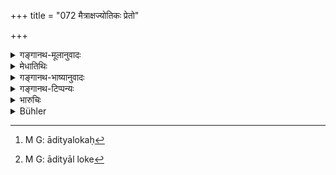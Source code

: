 +++
title = "072 मैत्राक्षज्योतिकः प्रेतो"

+++

<details><summary>गङ्गानथ-मूलानुवादः</summary>

The Vaiśya, fallen from his duty, becomes the ‘Maitrākṣajyotika’ Preta feeding on pus; and the Śūdra becomes a ‘Cailāśaka’ Preta—(72)
</details>

<details><summary>मेधातिथिः</summary>

**मैत्राक्षिज्योतिक** इति शब्दान्तरं पिशाचवचनं पूर्ववत् । 

- <u>अथ वा</u> मैत्राख्ये ज्योतिर् दृष्टाव् अपीति । मैत्रम् अङ्गं पायुः, तदक्षिविवरं छिद्रम् । 

- <u>अन्ये</u> तूलूकम् आहुः । मैत्रम् आदित्यालोकः[^१११] । अक्षं ज्योतिः ऐन्दिर्यकं दर्शनम् । स ह्य् आदित्यालोके[^११२] न पश्यति ॥ १२.७२ ॥


[^११२]:
     M G: ādityāl loke


[^१११]:
     M G: ādityalokaḥ
</details>

<details><summary>गङ्गानथ-भाष्यानुवादः</summary>

‘*Maitrākṣajyotika*,’ like the foregoing terms, is another name for a
*Piśāca*. Or the name may mean—“one who has *light* (‘*jyotiḥ*’) issuing
from the *hole* (‘*akṣi*’) of the *anus* (‘*maitra*’).”

Others explain the term as standing for the *owl*; ‘*maitra*’ being the
*light of the sun*, and ‘*akṣajyotiḥ*’ meaning *visual perception*; the
name connoting the fact that the owl cannot see in solar light—(72)
</details>

<details><summary>गङ्गानथ-टिप्पन्यः</summary>

This verse is quoted in *Mitākṣarā* (3.220) in the same sense as the above.
</details>

<details><summary>भारुचिः</summary>

चैलांशको शिङ्गुरुकः । यत एतद् एवं अतश् "चरितव्यम् अतो नित्यं प्रायश्चित्तं विशुद्धये" इत्य् उक्तम्, मा भूद् अकृतप्रायश्चित्तस्येयान् कर्मफलविपाको बहुकालो ऽनिष्ट इति । "बहून् वर्षगणान् घोरान् नरकान् प्राप्य तत्क्षयात्" इति । चैतद् अनुवर्तते । निन्दितकर्माभ्यासफलम् इदानीं पुनः स्पृशति ॥ १२.७१–७२ ॥
</details>

<details><summary>Bühler</summary>

072	A Vaisya who has fallen off from his duty becomes a Maitrakshagyotika Preta, who feeds on pus; and a Sudra, a Kailasaka (Preta, who feeds on moths).
</details>
